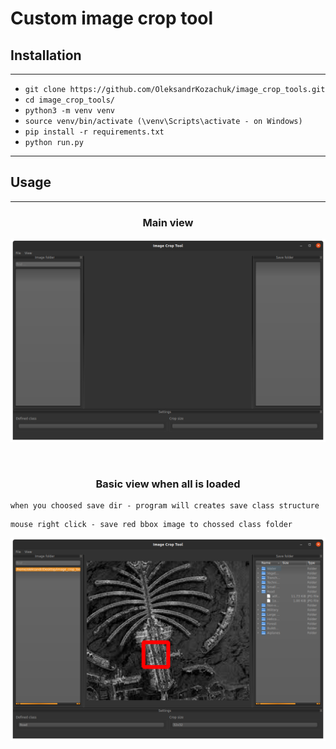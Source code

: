 # Custom image crop tool

## Installation

----

- `git clone https://github.com/OleksandrKozachuk/image_crop_tools.git`
- `cd image_crop_tools/`
- `python3 -m venv venv`
- `source venv/bin/activate (\venv\Scripts\activate - on Windows)`
- `pip install -r requirements.txt`
- `python run.py`

----

## Usage

----
### <div align="center">Main view</div>
<p>
   <img width="850" src="https://github.com/OleksandrKozachuk/image_crop_tools/blob/master/data/src_imgs/main_window.png">
</p>
<br>

### <div align="center">Basic view when all is loaded</div>
```
when you choosed save dir - program will creates save class structure
```
```
mouse right click - save red bbox image to chossed class folder
```

<p>
   <img width="850" src="https://github.com/OleksandrKozachuk/image_crop_tools/blob/master/data/src_imgs/basic_view.png">
</p>
<br>

